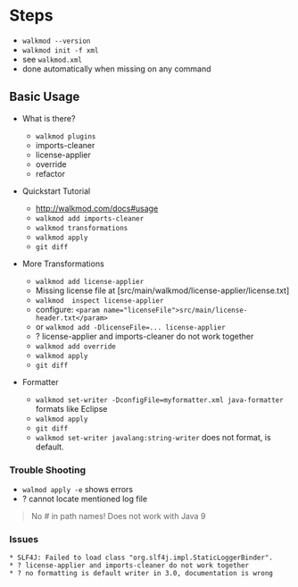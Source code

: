 # Steps

* `walkmod --version`
* `walkmod init -f xml`
* see `walkmod.xml`
* done automatically when missing on any command

## Basic Usage 

* What is there?
  
    * `walkmod plugins`
    * imports-cleaner
    * license-applier
    * override
    * refactor

* Quickstart Tutorial
    * http://walkmod.com/docs#usage
    * `walkmod add imports-cleaner`
    * `walkmod transformations`
    * `walkmod apply`
    * `git diff`

* More Transformations
    * `walkmod add license-applier`
    * Missing license file at [src/main/walkmod/license-applier/license.txt]
    * `walkmod  inspect license-applier`
    * configure: `<param name="licenseFile">src/main/license-header.txt</param>`
    * or `walkmod add -DlicenseFile=... license-applier`
    * ? license-applier and imports-cleaner do not work together
    * `walkmod add override`
    * `walkmod apply`
    * `git diff`

* Formatter
    * `walkmod set-writer -DconfigFile=myformatter.xml java-formatter` formats like Eclipse
    * `walkmod apply`
    * `git diff`
    * `walkmod set-writer javalang:string-writer` does not format, is default.



### Trouble Shooting

* `walmod apply -e` shows errors 
* ? cannot locate mentioned log file

> No # in path names!
> Does not work with Java 9

### Issues
    * SLF4J: Failed to load class "org.slf4j.impl.StaticLoggerBinder".
    * ? license-applier and imports-cleaner do not work together
    * ? no formatting is default writer in 3.0, documentation is wrong
